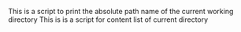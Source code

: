 This is a script to print the absolute path name of the current working directory
This is is a script for content list of current directory
